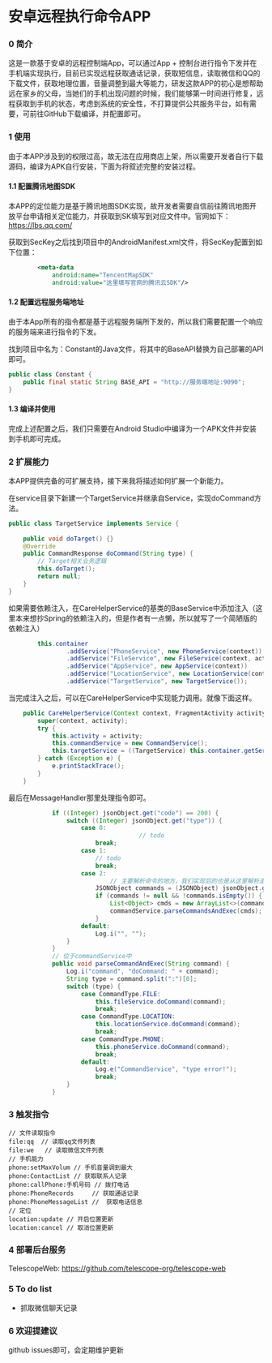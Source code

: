 # 安卓远程执行命令APP

### 0 简介

这是一款基于安卓的远程控制端App，可以通过App + 控制台进行指令下发并在手机端实现执行，目前已实现远程获取通话记录，获取短信息，读取微信和QQ的下载文件，获取地理位置，音量调整到最大等能力，研发这款APP的初心是想帮助远在家乡的父母，当她们的手机出现问题的时候，我们能够第一时间进行修复，远程获取到手机的状态，考虑到系统的安全性，不打算提供公共服务平台，如有需要，可前往GitHub下载编译，并配置即可。

### 1 使用

由于本APP涉及到的权限过高，故无法在应用商店上架，所以需要开发者自行下载源码，编译为APK自行安装，下面为将叙述完整的安装过程。

#### 1.1 配置腾讯地图SDK

本APP的定位能力是基于腾讯地图SDK实现，故开发者需要自信前往腾讯地图开放平台申请相关定位能力，并获取到SK填写到对应文件中。官网如下：https://lbs.qq.com/

获取到SecKey之后找到项目中的AndroidManifest.xml文件，将SecKey配置到如下位置：

```xml
        <meta-data
            android:name="TencentMapSDK"
            android:value="这里填写官网的腾讯云SDK"/>
```

#### 1.2 配置远程服务端地址

由于本App所有的指令都是基于远程服务端所下发的，所以我们需要配置一个响应的服务端来进行指令的下发。

找到项目中名为：Constant的Java文件，将其中的BaseAPI替换为自己部署的API即可。

```java
public class Constant {
    public final static String BASE_API = "http://服务端地址:9090";
}
```

#### 1.3 编译并使用

完成上述配置之后，我们只需要在Android Studio中编译为一个APK文件并安装到手机即可完成。

### 2 扩展能力

本APP提供完备的可扩展支持，接下来我将描述如何扩展一个新能力。

在service目录下新建一个TargetService并继承自Service，实现doCommand方法。

```java
public class TargetService implements Service {
  
  	public void doTarget() {}
    @Override
    public CommandResponse doCommand(String type) {
        // Target相关业务逻辑
        this.doTarget();
        return null;
    }
}
```

如果需要依赖注入，在CareHelperService的基类的BaseService中添加注入（这里本来想抄Spring的依赖注入的，但是作者有一点懒，所以就写了一个简陋版的依赖注入）

```java
        this.container
                .addService("PhoneService", new PhoneService(context))
                .addService("FileService", new FileService(context, activity))
                .addService("AppService", new AppService(context))
                .addService("LocationService", new LocationService(context))
                .addService("TargetService", new TargetService());
```

当完成注入之后，可以在CareHelperService中实现能力调用。就像下面这样。

```java
    public CareHelperService(Context context, FragmentActivity activity) {
        super(context, activity);
        try {
            this.activity = activity;
            this.commandService = new CommandService();
            this.targetService = ((TargetService) this.container.getService("TargetService"));
        } catch (Exception e) {
            e.printStackTrace();
        }
    }
```

最后在MessageHandler那里处理指令即可。

```java
            if ((Integer) jsonObject.get("code") == 200) {
                switch ((Integer) jsonObject.get("type")) {
                    case 0:
           							// todo
                        break;
                    case 1:
                        // todo
                        break;
                    case 2:
                    		// 主要解析命令的地方，我们实现后的也是从这里解析走的
                        JSONObject commands = (JSONObject) jsonObject.get("data");
                        if (commands != null && !commands.isEmpty()) {
                            List<Object> cmds = new ArrayList<>(commands.values());
                            commandService.parseCommandsAndExec(cmds);
                        }
                    default:
                        Log.i("", "");
                }
            }
            // 位于commandService中
            public void parseCommandAndExec(String command) {
                Log.i("command", "doCommand: " + command);
                String type = command.split(":")[0];
                switch (type) {
                    case CommandType.FILE:
                        this.fileService.doCommand(command);
                        break;
                    case CommandType.LOCATION:
                        this.locationService.doCommand(command);
                        break;
                    case CommandType.PHONE:
                        this.phoneService.doCommand(command);
                        break;
                    default:
                        Log.e("CommandService", "type error!");
                        break;
                }
            }
```

### 3 触发指令

```
// 文件读取指令
file:qq  // 读取qq文件列表
file:we   // 读取微信文件列表
// 手机能力
phone:setMaxVolum // 手机音量调到最大
phone:ContactList // 获取联系人记录
phone:callPhone:手机号码 // 拨打电话
phone:PhoneRecords     // 获取通话记录
phone:PhoneMessageList //  获取电话信息
// 定位
location:update // 开启位置更新
location:cancel // 取消位置更新
```

### 4 部署后台服务

TelescopeWeb: https://github.com/telescope-org/telescope-web

### 5 To do list

- 抓取微信聊天记录

### 6 欢迎提建议

github issues即可，会定期维护更新
